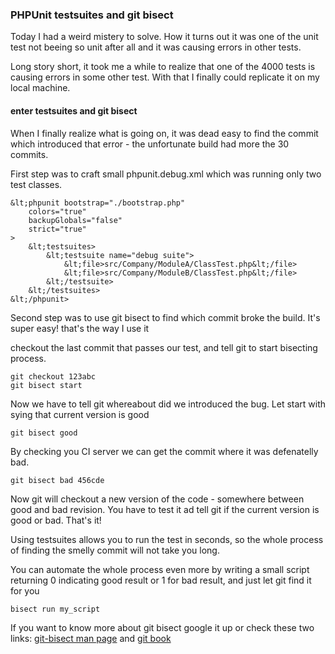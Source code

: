 ### PHPUnit __testsuites__ and git __bisect__

Today I had a weird mistery to solve. How it turns out it was one of the unit 
test not beeing so unit after all and it was causing errors in other tests.

Long story short, it took me a while to realize that one of the 4000 tests is 
causing errors in some other test. With that I finally could replicate it on
my local machine.

#### enter testsuites and git bisect

When I finally realize what is going on, it was dead easy to find the commit
which introduced that error - the unfortunate build had more the 30 commits.

First step was to craft small phpunit.debug.xml which was running only two
test classes.

~~~~
&lt;phpunit bootstrap="./bootstrap.php"
    colors="true"
    backupGlobals="false"
    strict="true"
>
    &lt;testsuites>
        &lt;testsuite name="debug suite">
            &lt;file>src/Company/ModuleA/ClassTest.php&lt;/file>
            &lt;file>src/Company/ModuleB/ClassTest.php&lt;/file>
        &lt;/testsuite>
    &lt;/testsuites>
&lt;/phpunit>
~~~~

Second step was to use git bisect to find which commit broke the build. It's
super easy! that's the way I use it

checkout the last commit that passes our test, and tell git to start bisecting
process.
~~~~
git checkout 123abc
git bisect start
~~~~

Now we have to tell git whereabout did we introduced the bug. Let start with
sying that current version is good
~~~~
git bisect good
~~~~

By checking you CI server we can get the commit where it was defenatelly bad.
~~~~
git bisect bad 456cde
~~~~

Now git will checkout a new version of the code - somewhere between good and 
bad revision. You have to test it ad tell git if the current version is good 
or bad. That's it!

Using testsuites allows you to run the test in seconds, so the whole process of
finding the smelly commit will not take you long.

You can automate the whole process even more by writing a small script 
returning 0 indicating good result or 1 for bad result, and just let git find 
it for you
~~~~
bisect run my_script
~~~~

If you want to know more about git bisect google it up or check these two 
links: [git-bisect man page](http://linux.die.net/man/1/git-bisect) and 
[git book](http://book.git-scm.com/5_finding_issues_-_git_bisect.html)
